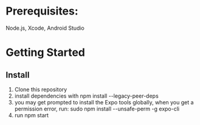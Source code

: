 # Prerequisites: 
Node.js, Xcode, Android Studio


# Getting Started

## Install

1. Clone this repository
2. install dependencies with 
    npm install --legacy-peer-deps
3. you may get prompted to install the Expo tools globally, when you get a permission error, run:
    sudo npm install --unsafe-perm -g expo-cli
4. run 
    npm start




